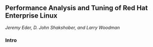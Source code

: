 ## Performance Analysis and Tuning of Red Hat Enterprise Linux
_Jeremy Eder, D. John Shakshober, and Larry Woodman_

### Intro

